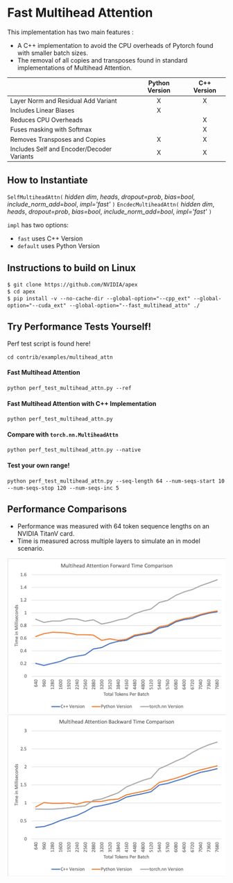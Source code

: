 # Fast Multihead Attention 

This implementation has two main features :
* A C++ implementation to avoid the CPU overheads of Pytorch found with smaller batch sizes.
* The removal of all copies and transposes found in standard implementations of Multihead Attention.

|                                            | Python Version | C++ Version |
| :----------------------------------------- | :------------: | :---------: |
| Layer Norm and Residual Add Variant        | X              | X           |
| Includes Linear Biases                     | X              |             |
| Reduces CPU Overheads                      |                | X           |
| Fuses masking with Softmax                 |                | X           |
| Removes Transposes and Copies              | X              | X           |
| Includes Self and Encoder/Decoder Variants | X              | X           |

## How to Instantiate

`SelfMultiheadAttn(` _hidden dim_, _heads_, _dropout=prob_, _bias=bool_, _include_norm_add=bool_, _impl='fast'_ `)`
`EncdecMultiheadAttn(` _hidden dim_, _heads_, _dropout=prob_, _bias=bool_, _include_norm_add=bool_, _impl='fast'_ `)`

 `impl` has two options:
 * `fast` uses C++ Version
 * `default` uses Python Version

## Instructions to build on Linux

```
$ git clone https://github.com/NVIDIA/apex
$ cd apex
$ pip install -v --no-cache-dir --global-option="--cpp_ext" --global-option="--cuda_ext" --global-option="--fast_multihead_attn" ./
```
## Try Performance Tests Yourself!
Perf test script is found here!
```
cd contrib/examples/multihead_attn
```
#### Fast Multihead Attention
```
python perf_test_multihead_attn.py --ref
```
#### Fast Multihead Attention with C++ Implementation
```
python perf_test_multihead_attn.py
```
#### Compare with `torch.nn.MultiheadAttn`
```
python perf_test_multihead_attn.py --native
```
#### Test your own range!
```
python perf_test_multihead_attn.py --seq-length 64 --num-seqs-start 10 --num-seqs-stop 120 --num-seqs-inc 5
```

## Performance Comparisons

* Performance was measured with 64 token sequence lengths on an NVIDIA TitanV card.
* Time is measured across multiple layers to simulate an in model scenario.

![Multihead Attention Forward](MHA_fwd.png)
![Multihead Attention Backward](MHA_bwd.png)
